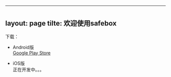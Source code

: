 
---
#
#
layout: page
tilte: 欢迎使用safebox
---

下载：   
- Android版<br>
[Google Play Store](https://play.google.com/store/apps/details?id=com.sbget.free)   

- iOS版<br>
正在开发中。。。
